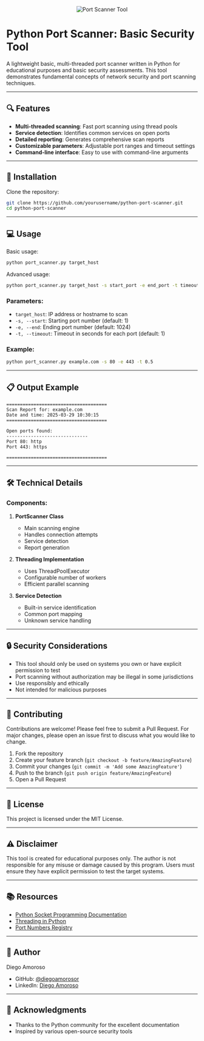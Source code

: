 

<p align="center">
  <img src="https://i.imgur.com/SFKLF26.jpeg" alt="Port Scanner Tool" />
</p>

# Python Port Scanner: Basic Security Tool

A lightweight basic, multi-threaded port scanner written in Python for educational purposes and basic security assessments. This tool demonstrates fundamental concepts of network security and port scanning techniques.

---

## 🔍 Features

- **Multi-threaded scanning**: Fast port scanning using thread pools
- **Service detection**: Identifies common services on open ports
- **Detailed reporting**: Generates comprehensive scan reports
- **Customizable parameters**: Adjustable port ranges and timeout settings
- **Command-line interface**: Easy to use with command-line arguments

---

## 🚀 Installation

Clone the repository:

```bash
git clone https://github.com/yourusername/python-port-scanner.git
cd python-port-scanner
````

---

## 💻 Usage

Basic usage:

```bash
python port_scanner.py target_host
```

Advanced usage:

```bash
python port_scanner.py target_host -s start_port -e end_port -t timeout
```

### Parameters:

- `target_host`: IP address or hostname to scan
- `-s, --start`: Starting port number (default: 1)
- `-e, --end`: Ending port number (default: 1024)
- `-t, --timeout`: Timeout in seconds for each port (default: 1)

### Example:

```bash
python port_scanner.py example.com -s 80 -e 443 -t 0.5
```

---

## 📋 Output Example

```
=====================================
Scan Report for: example.com
Date and time: 2025-03-29 10:30:15
=====================================

Open ports found:
------------------------------
Port 80: http
Port 443: https

=====================================
```

---

## 🛠 Technical Details

### Components:

1. **PortScanner Class**
    
    - Main scanning engine
    - Handles connection attempts
    - Service detection
    - Report generation
2. **Threading Implementation**
    
    - Uses ThreadPoolExecutor
    - Configurable number of workers
    - Efficient parallel scanning
3. **Service Detection**
    
    - Built-in service identification
    - Common port mapping
    - Unknown service handling

---

## 🔒 Security Considerations

- This tool should only be used on systems you own or have explicit permission to test
- Port scanning without authorization may be illegal in some jurisdictions
- Use responsibly and ethically
- Not intended for malicious purposes

---

## 📝 Contributing

Contributions are welcome! Please feel free to submit a Pull Request. For major changes, please open an issue first to discuss what you would like to change.

1. Fork the repository
2. Create your feature branch (`git checkout -b feature/AmazingFeature`)
3. Commit your changes (`git commit -m 'Add some AmazingFeature'`)
4. Push to the branch (`git push origin feature/AmazingFeature`)
5. Open a Pull Request

---

## 📜 License

This project is licensed under the MIT License.

---

## ⚠️ Disclaimer

This tool is created for educational purposes only. The author is not responsible for any misuse or damage caused by this program. Users must ensure they have explicit permission to test the target systems.

---

## 📚 Resources

- [Python Socket Programming Documentation](https://docs.python.org/3/library/socket.html)
- [Threading in Python](https://docs.python.org/3/library/threading.html)
- [Port Numbers Registry](https://www.iana.org/assignments/service-names-port-numbers/service-names-port-numbers.xhtml)

---

## 👥 Author

Diego Amoroso

- GitHub: [@diegoamorosor](https://github.com/diegoamorosor)
- LinkedIn: [Diego Amoroso](https://linkedin.com/in/diegoamorosor)

---

## 🙏 Acknowledgments

- Thanks to the Python community for the excellent documentation
- Inspired by various open-source security tools
